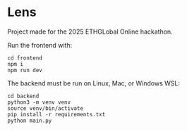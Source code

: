 # Lens

Project made for the 2025 ETHGLobal Online hackathon. 

Run the frontend with:
```
cd frontend
npm i
npm run dev
```

The backend must be run on Linux, Mac, or Windows WSL:
```
cd backend
python3 -m venv venv
source venv/bin/activate
pip install -r requirements.txt
python main.py
```
